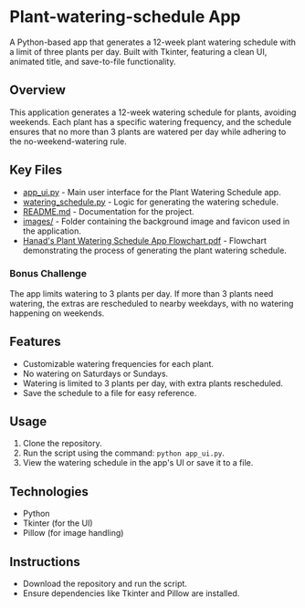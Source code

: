 # Plant-watering-schedule App
A Python-based app that generates a 12-week plant watering schedule with a limit of three plants per day. Built with Tkinter, featuring a clean UI, animated title, and save-to-file functionality.

## Overview
This application generates a 12-week watering schedule for plants, avoiding weekends. Each plant has a specific watering frequency, and the schedule ensures that no more than 3 plants are watered per day while adhering to the no-weekend-watering rule.

## Key Files

- [app_ui.py](app_ui.py) - Main user interface for the Plant Watering Schedule app.
- [watering_schedule.py](watering_schedule.py) - Logic for generating the watering schedule.
- [README.md](README.md) - Documentation for the project.
- [images/](images) - Folder containing the background image and favicon used in the application.
- [Hanad's Plant Watering Schedule App Flowchart.pdf](Hanad's%20Plant%20Watering%20Schedule%20App%20Flowchart.pdf) - Flowchart demonstrating the process of generating the plant watering schedule.

### Bonus Challenge
The app limits watering to 3 plants per day. If more than 3 plants need watering, the extras are rescheduled to nearby weekdays, with no watering happening on weekends.

## Features
- Customizable watering frequencies for each plant.
- No watering on Saturdays or Sundays.
- Watering is limited to 3 plants per day, with extra plants rescheduled.
- Save the schedule to a file for easy reference.

## Usage
1. Clone the repository.
2. Run the script using the command: `python app_ui.py`.
3. View the watering schedule in the app's UI or save it to a file.

## Technologies
- Python
- Tkinter (for the UI)
- Pillow (for image handling)

## Instructions
- Download the repository and run the script.
- Ensure dependencies like Tkinter and Pillow are installed.

